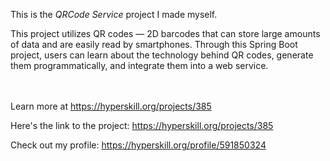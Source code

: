 This is the *QRCode Service* project I made myself.


<p>This project utilizes QR codes — 2D barcodes that can store large amounts of data and are easily read by smartphones. Through this Spring Boot project, users can learn about the technology behind QR codes, generate them programmatically, and integrate them into a web service.</p><br/><br/>Learn more at <a href="https://hyperskill.org/projects/385?utm_source=ide&utm_medium=ide&utm_campaign=ide&utm_content=project-card">https://hyperskill.org/projects/385</a>

Here's the link to the project: https://hyperskill.org/projects/385

Check out my profile: https://hyperskill.org/profile/591850324